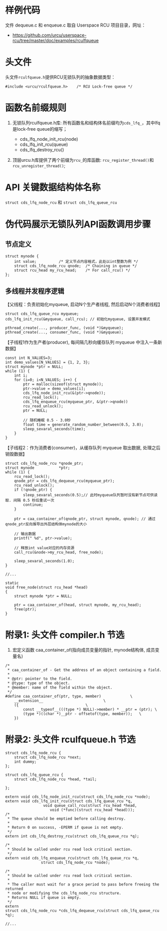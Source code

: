 # 样例代码
文件 dequeue.c 和 enqueue.c 取自 Userspace RCU 项目目录，网址：
- https://github.com/urcu/userspace-rcu/tree/master/doc/examples/rculfqueue

# 头文件
头文件`rculfqueue.h`提供RCU无锁队列的抽象数据类型：
```
#include <urcu/rculfqueue.h>	/* RCU Lock-free queue */
```

# 函数名前缀规则
1. 无锁队列rculfqueue.h库: 所有函数名和结构体名前缀均为`cds_lfq_`，其中lfq是lock-free queue的缩写；
   - cds_lfq_node_init_rcu(node)
   - cds_lfq_init_rcu(queue)
   - cds_lfq_destroy_rcu()

2. 顶层urcu.h库提供了两个前缀为`rcu_`的库函数: `rcu_register_thread()`和`rcu_unregister_thread()`;

# API 关键数据结构体名称
`struct cds_lfq_node_rcu` 和 `struct cds_lfq_queue_rcu`

# 伪代码展示无锁队列API函数调用步骤
## 节点定义
```
struct mynode {
	int value;			/* 定义节点内容格式，此处以int整数为例 */
	struct cds_lfq_node_rcu qnode;	/* Chaining in queue */
	struct rcu_head my_rcu_head;	/* For call_rcu() */
};
```

## 多线程并发程序逻辑

【父线程：负责初始化myqueue, 启动N个生产者线程, 然后启动N个消费者线程】
```
struct cds_lfq_queue_rcu myqueue;
cds_lfq_init_rcu(&myqueue, call_rcu); // 初始化myqueue, 设置并发模式

pthread_create(..., producer_func, (void *)&myqueue);
pthread_create(..., consumer_func, (void *)&myqueue);
```

【子线程1作为生产者(producer), 每间隔几秒向缓存队列 myqueue 中注入一条新数据】
```
const int N_VALUES=3;
int demo_values[N_VALUES] = {1, 2, 3};
struct mynode *ptr = NULL;
while (1) {
	int i;
	for (i=0; i<N_VALUES; i++) {
		ptr = malloc(sizeof(struct mynode));
		ptr->value = demo_values[i];
		cds_lfq_node_init_rcu(&(ptr->qnode));
		rcu_read_lock();
		cds_lfq_enqueue_rcu(myqueue_ptr, &(ptr->qnode))
		rcu_read_unlock();
		ptr = NULL;

		// 随机睡眠 0.5 - 3.0秒
		float time = generate_random_number_between(0.5, 3.0);
		sleep_sevaral_seconds(time);
	}
}
```

【子线程2：作为消费者(consumer)，从缓存队列 myqueue 取出数据, 处理之后销毁数据】
```
struct cds_lfq_node_rcu *qnode_ptr;
struct mynode           *ptr;
while (1) {
	rcu_read_lock();
	qnode_ptr = cds_lfq_dequeue_rcu(myqueue_ptr);
	rcu_read_unlock();
	if (!qnode_ptr) {
		sleep_sevaral_seconds(0.5);// 此时myqueue队列暂时没有新节点可供读取. 间隔 0.5 秒后重试一次
		continue;
	}

	ptr = caa_container_of(qnode_ptr, struct mynode, qnode); // 通过qnode_ptr反向推导出外层结构体mynode的大小

	// 输出数据
	printf(" %d", ptr->value);

	// 释放int value对应的内存资源
	call_rcu(&node->my_rcu_head, free_node);

	sleep_sevaral_seconds(1.0);
}

//...

static
void free_node(struct rcu_head *head)
{
	struct mynode *ptr = NULL;

	ptr = caa_container_of(head, struct mynode, my_rcu_head);
	free(ptr);
}
```

# 附录1: 头文件 compiler.h 节选
1. 宏定义函数 caa_container_of(指向成员变量的指针, mynode结构体, 成员变量名)
```
/*
 * caa_container_of - Get the address of an object containing a field.
 *
 * @ptr: pointer to the field.
 * @type: type of the object.
 * @member: name of the field within the object.
 */
#define caa_container_of(ptr, type, member)				\
	__extension__							\
	({								\
		const __typeof__(((type *) NULL)->member) * __ptr = (ptr); \
		(type *)((char *)__ptr - offsetof(type, member));	\
	})
```
# 附录2: 头文件 rculfqueue.h 节选

```
struct cds_lfq_node_rcu {
	struct cds_lfq_node_rcu *next;
	int dummy;
};

struct cds_lfq_queue_rcu {
	struct cds_lfq_node_rcu *head, *tail;

};

extern void cds_lfq_node_init_rcu(struct cds_lfq_node_rcu *node);
extern void cds_lfq_init_rcu(struct cds_lfq_queue_rcu *q,
			     void queue_call_rcu(struct rcu_head *head,
					void (*func)(struct rcu_head *head)));
/*
 * The queue should be emptied before calling destroy.
 *
 * Return 0 on success, -EPERM if queue is not empty.
 */
extern int cds_lfq_destroy_rcu(struct cds_lfq_queue_rcu *q);

/*
 * Should be called under rcu read lock critical section.
 */
extern void cds_lfq_enqueue_rcu(struct cds_lfq_queue_rcu *q,
				struct cds_lfq_node_rcu *node);

/*
 * Should be called under rcu read lock critical section.
 *
 * The caller must wait for a grace period to pass before freeing the returned
 * node or modifying the cds_lfq_node_rcu structure.
 * Returns NULL if queue is empty.
 */
extern
struct cds_lfq_node_rcu *cds_lfq_dequeue_rcu(struct cds_lfq_queue_rcu *q);

//...
```
